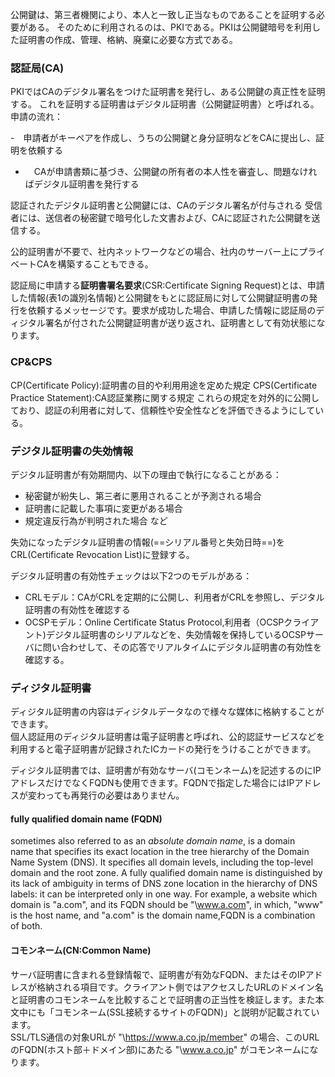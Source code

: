 公開鍵は、第三者機関により、本人と一致し正当なものであることを証明する必要がある。
そのために利用されるのは、PKIである。PKIは公開鍵暗号を利用した証明書の作成、管理、格納、廃棄に必要な方式である。

### 認証局(CA)
PKIではCAのデジタル署名をつけた証明書を発行し、ある公開鍵の真正性を証明する。
これを証明する証明書はデジタル証明書（公開鍵証明書）と呼ばれる。
申請の流れ：

-　申請者がキーペアを作成し、うちの公開鍵と身分証明などをCAに提出し、証明を依頼する
- 　CAが申請書類に基づき、公開鍵の所有者の本人性を審査し、問題なければデジタル証明書を発行する

認証されたデジタル証明書と公開鍵には、CAのデジタル署名が付与される
受信者には、送信者の秘密鍵で暗号化した文書および、CAに認証された公開鍵を送信する。

公的証明書が不要で、社内ネットワークなどの場合、社内のサーバー上にプライベートCAを構築することもできる。

認証局に申請する**証明書署名要求**(CSR:Certificate Signing Request)とは、申請した情報(表1の識別名情報)と公開鍵をもとに認証局に対して公開鍵証明書の発行を依頼するメッセージです。要求が成功した場合、申請した情報に認証局のディジタル署名が付された公開鍵証明書が送り返され、証明書として有効状態になります。

### CP&CPS
CP(Certificate Policy):証明書の目的や利用用途を定めた規定
CPS(Certificate Practice Statement):CA認証業務に関する規定
これらの規定を対外的に公開しており、認証の利用者に対して、信頼性や安全性などを評価できるようにしている。

### デジタル証明書の失効情報
デジタル証明書が有効期間内、以下の理由で執行になることがある：
- 秘密鍵が紛失し、第三者に悪用されることが予測される場合
- 証明書に記載した事項に変更がある場合
- 規定違反行為が判明された場合
  など

失効になったデジタル証明書の情報(==シリアル番号と失効日時==)をCRL(Certificate Revocation List)に登録する。

デジタル証明書の有効性チェックは以下2つのモデルがある：
- CRLモデル：CAがCRLを定期的に公開し、利用者がCRLを参照し、デジタル証明書の有効性を確認する
- OCSPモデル：Online Certificate Status Protocol,利用者（OCSPクライアント)デジタル証明書のシリアルなどを、失効情報を保持しているOCSPサーバに問い合わせして、その応答でリアルタイムにデジタル証明書の有効性を確認する。

### ディジタル証明書

ディジタル証明書の内容はディジタルデータなので様々な媒体に格納することができます。  
個人認証用のディジタル証明書は電子証明書と呼ばれ、公的認証サービスなどを利用すると電子証明書が記録されたICカードの発行をうけることができます。

ディジタル証明書では、証明書が有効なサーバ(コモンネーム)を記述するのにIPアドレスだけでなくFQDNも使用できます。FQDNで指定した場合にはIPアドレスが変わっても再発行の必要はありません。

#### **fully qualified domain name** (**FQDN**) 
sometimes also referred to as an _absolute domain name_, is a domain name that specifies its exact location in the tree hierarchy of the Domain Name System (DNS). It specifies all domain levels, including the top-level domain and the root zone. A fully qualified domain name is distinguished by its lack of ambiguity in terms of DNS zone location in the hierarchy of DNS labels: it can be interpreted only in one way.
For example, a website which domain is "a.com", and its FQDN should be "\www.a.com", in which, "www" is the host name, and "a.com" is the domain name,FQDN is a combination of both.

#### **コモンネーム**(CN:Common Name)
サーバ証明書に含まれる登録情報で、証明書が有効なFQDN、またはそのIPアドレスが格納される項目です。クライアント側ではアクセスしたURLのドメイン名と証明書のコモンネームを比較することで証明書の正当性を検証します。また本文中にも「コモンネーム(SSL接続するサイトのFQDN)」と説明が記載されています。  
SSL/TLS通信の対象URLが "\https://www.a.co.jp/member" の場合、このURLのFQDN(ホスト部＋ドメイン部)にあたる "\www.a.co.jp" がコモンネームになります。
